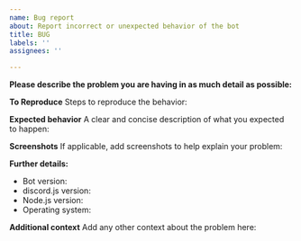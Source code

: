 ```yaml
---
name: Bug report
about: Report incorrect or unexpected behavior of the bot
title: BUG
labels: ''
assignees: ''

---
```


**Please describe the problem you are having in as much detail as possible:**

**To Reproduce**
Steps to reproduce the behavior:

**Expected behavior**
A clear and concise description of what you expected to happen:

**Screenshots**
If applicable, add screenshots to help explain your problem:

**Further details:**
- Bot version:
- discord.js version:
- Node.js version:
- Operating system:

**Additional context**
Add any other context about the problem here:
